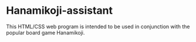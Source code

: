 # Hanamikoji-assistant

This HTML/CSS web program is intended to be used in conjunction with the popular board game Hanamikoji.
